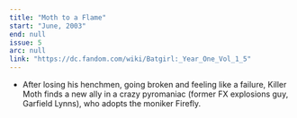 ```yaml
---
title: "Moth to a Flame"
start: "June, 2003"
end: null
issue: 5
arc: null
link: "https://dc.fandom.com/wiki/Batgirl:_Year_One_Vol_1_5"
---
```


- After losing his henchmen, going broken and feeling like a failure, Killer Moth finds a new ally in a crazy pyromaniac (former FX explosions guy, Garfield Lynns), who adopts the moniker Firefly.
